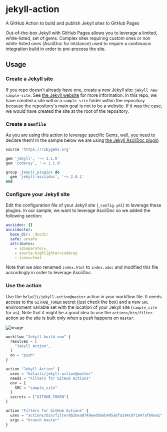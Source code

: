 # jekyll-action
A GitHub Action to build and publish Jekyll sites to GitHub Pages

Out-of-the-box Jekyll with GitHub Pages allows you to leverage a limited, white-listed, set of gems. Complex sites requiring custom ones or non white-listed ones (AsciiDoc for intstance) used to require a continuous integration build in order to pre-process the site.

## Usage

### Create a Jekyll site
If you repo doesn't already have one, create a new Jekyll site:  `jekyll new sample-site`. See [the Jekyll website](https://jekyllrb.com/) for more information. In this repo, we have created a site within a `sample_site` folder within the repository because the repository's main goal is not to be a website. If it was the case, we would have created the site at the root of the repository.

### Create a `Gemfile`
As you are using this action to leverage specific Gems, well, you need to declare them! In the sample below we are using [the Jekyll AsciiDoc plugin](https://github.com/asciidoctor/jekyll-asciidoc)

```Ruby
source 'https://rubygems.org'

gem 'jekyll', '~> 3.1.0'
gem 'coderay', '~> 1.1.0'

group :jekyll_plugins do
  gem 'jekyll-asciidoc', '~> 2.0.1'
end

```

### Configure your Jekyll site
Edit the configuration file of your Jekyll site (`_config.yml`) to leverage these plugins. In our sample, we want to leverage AsciiDoc so we added the following section:

```yaml
asciidoc: {}
asciidoctor:
  base_dir: :docdir
  safe: unsafe
  attributes:
    - idseparator=_
    - source-highlighter=coderay
    - icons=font
```

Note that we also renamed `index.html` to `index.adoc` and modified this file accordingly in order to leverage AsciiDoc.

### Use the action
Use the `helaili/jekyll-action@master` action in your workflow file. It needs access to the `GITHUB_TOKEN` secret (just check the box) and a new `SRC` environment variable set with the location of your Jekyll site (`sample_site` for us). Note that it might be a good idea to use the `actions/bin/filter` action so the site is built only when a push happens on `master`.

![image](https://user-images.githubusercontent.com/2787414/51077261-2ef88f80-16a4-11e9-92e3-bcc76fdc5cd1.png)


```js
workflow "Jekyll build now" {
  resolves = [
    "Jekyll Action",
  ]
  on = "push"
}

action "Jekyll Action" {
  uses = "helaili/jekyll-action@master"
  needs = "Filters for GitHub Actions"
  env = {
    SRC = "sample_site"
  }
  secrets = ["GITHUB_TOKEN"]
}

action "Filters for GitHub Actions" {
  uses = "actions/bin/filter@b2bea0749eed6beb495a8fa194c071847af60ea1"
  args = "branch master"
}

```
